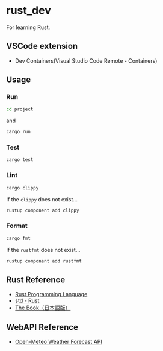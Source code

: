 # rust_dev

For learning Rust.

## VSCode extension

 - Dev Containers(Visual Studio Code Remote - Containers)

## Usage

### Run

```sh
cd project
```

and

```sh
cargo run
```

### Test

```sh
cargo test
```

### Lint

```sh
cargo clippy
```

If the `clippy` does not exist...

```sh
rustup component add clippy
```

### Format

```sh
cargo fmt
```

If the `rustfmt` does not exist...

```sh
rustup component add rustfmt
```

## Rust Reference

- [Rust Programming Language](https://www.rust-lang.org/)
- [std - Rust](https://doc.rust-lang.org/std/index.html)
- [The Book（日本語版）](https://doc.rust-jp.rs/book-ja/)

## WebAPI Reference
- [Open-Meteo Weather Forecast API](https://open-meteo.com/en/docs)
